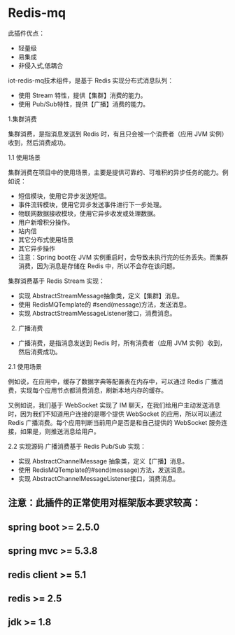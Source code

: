 # Redis-mq 
 此插件优点：
 * 轻量级
 * 易集成
 * 非侵入式,低耦合

 iot-redis-mq技术组件，是基于 Redis 实现分布式消息队列：
* 使用 Stream 特性，提供【集群】消费的能力。
* 使用 Pub/Sub特性，提供【广播】消费的能力。

1.集群消费
 
  集群消费，是指消息发送到 Redis 时，有且只会被一个消费者（应用 JVM 实例）收到，然后消费成功。

1.1 使用场景

集群消费在项目中的使用场景，主要是提供可靠的、可堆积的异步任务的能力。例如说：
*	短信模块，使用它异步发送短信。
*	事件流转模块，使用它异步发送事件进行下一步处理。
*	物联网数据接收模块，使用它异步收发或处理数据。
*	用户新增积分操作。
*	站内信
*	其它分布式使用场景
*	其它异步操作
* 注意：Spring boot在 JVM 实例重启时，会导致未执行完的任务丢失。而集群消费，因为消息是存储在 Redis 中，所以不会存在该问题。

集群消费基于 Redis Stream 实现：
*	实现 AbstractStreamMessage抽象类，定义【集群】消息。
*	使用 RedisMQTemplate的 #send(message)方法，发送消息。
*	实现 AbstractStreamMessageListener接口，消费消息。

2. 广播消费

* 广播消费，是指消息发送到 Redis 时，所有消费者（应用 JVM 实例）收到，然后消费成功。

2.1 使用场景

例如说，在应用中，缓存了数据字典等配置表在内存中，可以通过 Redis 广播消费，实现每个应用节点都消费消息，刷新本地内存的缓存。

又例如说，我们基于 WebSocket 实现了 IM 聊天，在我们给用户主动发送消息时，因为我们不知道用户连接的是哪个提供 WebSocket 的应用，所以可以通过 Redis 广播消费。每个应用判断当前用户是否是和自己提供的 WebSocket 服务连接，如果是，则推送消息给用户。

2.2 实现源码
广播消费基于 Redis Pub/Sub 实现：
*	实现 AbstractChannelMessage 抽象类，定义【广播】消息。
*	使用 RedisMQTemplate的#send(message)方法，发送消息。
*	实现 AbstractChannelMessageListener接口，消费消息。


## 注意：此插件的正常使用对框架版本要求较高：
  ## spring boot >= 2.5.0
  ## spring mvc >= 5.3.8
  ## redis client >= 5.1
  ## redis >= 2.5
  ## jdk >= 1.8

